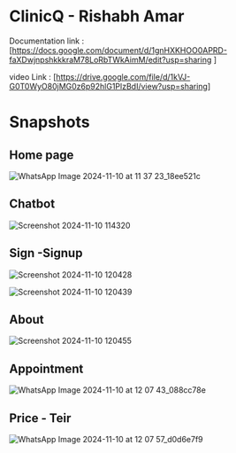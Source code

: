 ﻿# ClinicQ - Rishabh Amar

Documentation link : [https://docs.google.com/document/d/1gnHXKHOO0APRD-faXDwjnpshkkkraM78LoRbTWkAimM/edit?usp=sharing ]

video Link : [https://drive.google.com/file/d/1kVJ-G0T0WyO80jMG0z6p92hlG1PlzBdI/view?usp=sharing]


# Snapshots

## Home page
![WhatsApp Image 2024-11-10 at 11 37 23_18ee521c](https://github.com/user-attachments/assets/da01075b-1898-4b17-99c6-c84173c99c64)

## Chatbot
![Screenshot 2024-11-10 114320](https://github.com/user-attachments/assets/15c75b63-b1e0-4ad6-a77e-2b980781a42f)

## Sign -Signup
![Screenshot 2024-11-10 120428](https://github.com/user-attachments/assets/f61062b8-8fb1-41f1-b8c2-5dfa54e78101)

![Screenshot 2024-11-10 120439](https://github.com/user-attachments/assets/3e0dc967-9d1d-4163-b47f-8da83fa887ea)

## About
![Screenshot 2024-11-10 120455](https://github.com/user-attachments/assets/0853cfb8-f578-4ac9-8edd-c15375aaccbd)

## Appointment
![WhatsApp Image 2024-11-10 at 12 07 43_088cc78e](https://github.com/user-attachments/assets/0ded58e2-98a0-4c6e-9e38-ef9454bd0a8b)

## Price - Teir 
![WhatsApp Image 2024-11-10 at 12 07 57_d0d6e7f9](https://github.com/user-attachments/assets/4070af67-0790-4ec6-8476-1f7ba16a70ca)

